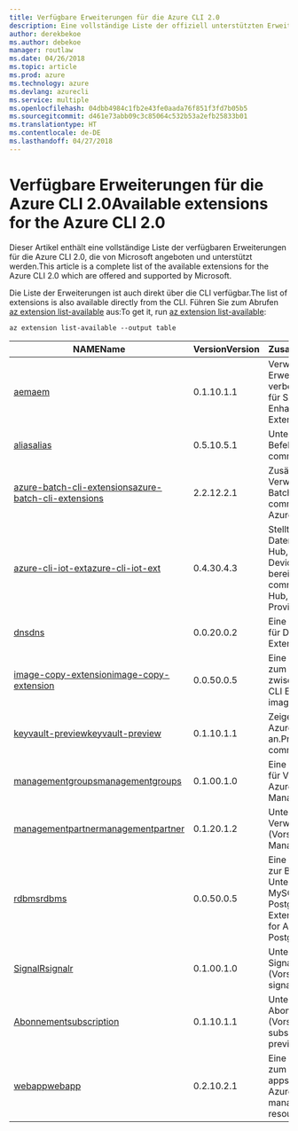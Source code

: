 ```yaml
---
title: Verfügbare Erweiterungen für die Azure CLI 2.0
description: Eine vollständige Liste der offiziell unterstützten Erweiterungen für die Azure CLI 2.0
author: derekbekoe
ms.author: debekoe
manager: routlaw
ms.date: 04/26/2018
ms.topic: article
ms.prod: azure
ms.technology: azure
ms.devlang: azurecli
ms.service: multiple
ms.openlocfilehash: 04dbb4984c1fb2e43fe0aada76f851f3fd7b05b5
ms.sourcegitcommit: d461e73abb09c3c85064c532b53a2efb25833b01
ms.translationtype: HT
ms.contentlocale: de-DE
ms.lasthandoff: 04/27/2018
---
```

# <a name="available-extensions-for-the-azure-cli-20"></a><span data-ttu-id="3e35d-103">Verfügbare Erweiterungen für die Azure CLI 2.0</span><span class="sxs-lookup"><span data-stu-id="3e35d-103">Available extensions for the Azure CLI 2.0</span></span>

<span data-ttu-id="3e35d-104">Dieser Artikel enthält eine vollständige Liste der verfügbaren Erweiterungen für die Azure CLI 2.0, die von Microsoft angeboten und unterstützt werden.</span><span class="sxs-lookup"><span data-stu-id="3e35d-104">This article is a complete list of the available extensions for the Azure CLI 2.0 which are offered and supported by Microsoft.</span></span>

<span data-ttu-id="3e35d-105">Die Liste der Erweiterungen ist auch direkt über die CLI verfügbar.</span><span class="sxs-lookup"><span data-stu-id="3e35d-105">The list of extensions is also available directly from the CLI.</span></span> <span data-ttu-id="3e35d-106">Führen Sie zum Abrufen [az extension list-available](/cli/azure/extension?view=azure-cli-latest#az-extension-list-available) aus:</span><span class="sxs-lookup"><span data-stu-id="3e35d-106">To get it, run [az extension list-available](/cli/azure/extension?view=azure-cli-latest#az-extension-list-available):</span></span>

```azurecli
az extension list-available --output table
```

| <span data-ttu-id="3e35d-107">NAME</span><span class="sxs-lookup"><span data-stu-id="3e35d-107">Name</span></span> | <span data-ttu-id="3e35d-108">Version</span><span class="sxs-lookup"><span data-stu-id="3e35d-108">Version</span></span> | <span data-ttu-id="3e35d-109">Zusammenfassung</span><span class="sxs-lookup"><span data-stu-id="3e35d-109">Summary</span></span> | <span data-ttu-id="3e35d-110">Vorschau</span><span class="sxs-lookup"><span data-stu-id="3e35d-110">Preview</span></span> |
|------|---------|---------|---------|
| [<span data-ttu-id="3e35d-111">aem</span><span class="sxs-lookup"><span data-stu-id="3e35d-111">aem</span></span>](https://github.com/Azure/azure-cli-extensions) | <span data-ttu-id="3e35d-112">0.1.1</span><span class="sxs-lookup"><span data-stu-id="3e35d-112">0.1.1</span></span> | <span data-ttu-id="3e35d-113">Verwalten der Azure-Erweiterungen zur verbesserten Überwachung für SAP</span><span class="sxs-lookup"><span data-stu-id="3e35d-113">Manage Azure Enhanced Monitoring Extensions for SAP</span></span> |  |
| [<span data-ttu-id="3e35d-114">alias</span><span class="sxs-lookup"><span data-stu-id="3e35d-114">alias</span></span>](https://github.com/Azure/azure-cli-extensions) | <span data-ttu-id="3e35d-115">0.5.1</span><span class="sxs-lookup"><span data-stu-id="3e35d-115">0.5.1</span></span> | <span data-ttu-id="3e35d-116">Unterstützung für Befehlsaliase</span><span class="sxs-lookup"><span data-stu-id="3e35d-116">Support for command aliases</span></span> | <span data-ttu-id="3e35d-117">Ja</span><span class="sxs-lookup"><span data-stu-id="3e35d-117">Yes</span></span> |
| [<span data-ttu-id="3e35d-118">azure-batch-cli-extensions</span><span class="sxs-lookup"><span data-stu-id="3e35d-118">azure-batch-cli-extensions</span></span>](https://github.com/Azure/azure-batch-cli-extensions) | <span data-ttu-id="3e35d-119">2.2.1</span><span class="sxs-lookup"><span data-stu-id="3e35d-119">2.2.1</span></span> | <span data-ttu-id="3e35d-120">Zusätzliche Befehle für die Verwendung des Azure Batch-Diensts</span><span class="sxs-lookup"><span data-stu-id="3e35d-120">Additional commands for working with Azure Batch service</span></span> |  |
| [<span data-ttu-id="3e35d-121">azure-cli-iot-ext</span><span class="sxs-lookup"><span data-stu-id="3e35d-121">azure-cli-iot-ext</span></span>](https://github.com/azure/azure-iot-cli-extension) | <span data-ttu-id="3e35d-122">0.4.3</span><span class="sxs-lookup"><span data-stu-id="3e35d-122">0.4.3</span></span> | <span data-ttu-id="3e35d-123">Stellt die Befehlsebene der Datenebene für Azure IoT Hub, IoT Edge und den IoT Device Provisioning-Dienst bereit</span><span class="sxs-lookup"><span data-stu-id="3e35d-123">Provides the data plane command layer for Azure IoT Hub, IoT Edge and IoT Device Provisioning Service</span></span> |  |
| [<span data-ttu-id="3e35d-124">dns</span><span class="sxs-lookup"><span data-stu-id="3e35d-124">dns</span></span>](https://github.com/Azure/azure-cli-extensions) | <span data-ttu-id="3e35d-125">0.0.2</span><span class="sxs-lookup"><span data-stu-id="3e35d-125">0.0.2</span></span> | <span data-ttu-id="3e35d-126">Eine Azure CLI-Erweiterung für DNS-Zonen</span><span class="sxs-lookup"><span data-stu-id="3e35d-126">An Azure CLI Extension for DNS zones</span></span> |  |
| [<span data-ttu-id="3e35d-127">image-copy-extension</span><span class="sxs-lookup"><span data-stu-id="3e35d-127">image-copy-extension</span></span>](https://github.com/Azure/azure-cli-extensions) | <span data-ttu-id="3e35d-128">0.0.5</span><span class="sxs-lookup"><span data-stu-id="3e35d-128">0.0.5</span></span> | <span data-ttu-id="3e35d-129">Eine Azure CLI-Erweiterung zum Kopieren von Images zwischen Regionen</span><span class="sxs-lookup"><span data-stu-id="3e35d-129">An Azure CLI Extension that copies images from region to region.</span></span> |  |
| [<span data-ttu-id="3e35d-130">keyvault-preview</span><span class="sxs-lookup"><span data-stu-id="3e35d-130">keyvault-preview</span></span>](https://github.com/Azure/azure-keyvault-cli-extension) | <span data-ttu-id="3e35d-131">0.1.1</span><span class="sxs-lookup"><span data-stu-id="3e35d-131">0.1.1</span></span> | <span data-ttu-id="3e35d-132">Zeigen Sie eine Vorschau der Azure Key Vault-Befehle an.</span><span class="sxs-lookup"><span data-stu-id="3e35d-132">Preview Azure Key Vault commands.</span></span> | <span data-ttu-id="3e35d-133">Ja</span><span class="sxs-lookup"><span data-stu-id="3e35d-133">Yes</span></span> |
| [<span data-ttu-id="3e35d-134">managementgroups</span><span class="sxs-lookup"><span data-stu-id="3e35d-134">managementgroups</span></span>](https://github.com/Azure/azure-cli-extensions) | <span data-ttu-id="3e35d-135">0.1.0</span><span class="sxs-lookup"><span data-stu-id="3e35d-135">0.1.0</span></span> | <span data-ttu-id="3e35d-136">Eine Azure CLI-Erweiterung für Verwaltungsgruppen</span><span class="sxs-lookup"><span data-stu-id="3e35d-136">An Azure CLI Extension for Management Groups</span></span> |  |
| [<span data-ttu-id="3e35d-137">managementpartner</span><span class="sxs-lookup"><span data-stu-id="3e35d-137">managementpartner</span></span>](https://github.com/Azure/azure-cli-extensions) | <span data-ttu-id="3e35d-138">0.1.2</span><span class="sxs-lookup"><span data-stu-id="3e35d-138">0.1.2</span></span> | <span data-ttu-id="3e35d-139">Unterstützung für Verwaltungspartner (Vorschauversion)</span><span class="sxs-lookup"><span data-stu-id="3e35d-139">Support for Management Partner preview</span></span> |  |
| [<span data-ttu-id="3e35d-140">rdbms</span><span class="sxs-lookup"><span data-stu-id="3e35d-140">rdbms</span></span>](https://github.com/Azure/azure-cli-extensions) | <span data-ttu-id="3e35d-141">0.0.5</span><span class="sxs-lookup"><span data-stu-id="3e35d-141">0.0.5</span></span> | <span data-ttu-id="3e35d-142">Eine Azure CLI-Erweiterung zur Bereitstellung der Unterstützung für Azure MySQL und Azure PostgreSQL</span><span class="sxs-lookup"><span data-stu-id="3e35d-142">An Azure CLI Extension providing support for Azure MySQL and Azure PostgreSQL.</span></span> |  |
| [<span data-ttu-id="3e35d-143">SignalR</span><span class="sxs-lookup"><span data-stu-id="3e35d-143">signalr</span></span>](https://github.com/Azure/azure-cli-extensions) | <span data-ttu-id="3e35d-144">0.1.0</span><span class="sxs-lookup"><span data-stu-id="3e35d-144">0.1.0</span></span> | <span data-ttu-id="3e35d-145">Unterstützung für die SignalR-Verwaltung (Vorschauversion)</span><span class="sxs-lookup"><span data-stu-id="3e35d-145">Support for signalr management preview.</span></span> | <span data-ttu-id="3e35d-146">Ja</span><span class="sxs-lookup"><span data-stu-id="3e35d-146">Yes</span></span> |
| [<span data-ttu-id="3e35d-147">Abonnement</span><span class="sxs-lookup"><span data-stu-id="3e35d-147">subscription</span></span>](https://github.com/Azure/azure-cli-extensions) | <span data-ttu-id="3e35d-148">0.1.1</span><span class="sxs-lookup"><span data-stu-id="3e35d-148">0.1.1</span></span> | <span data-ttu-id="3e35d-149">Unterstützung für die Abonnementverwaltung (Vorschauversion)</span><span class="sxs-lookup"><span data-stu-id="3e35d-149">Support for subscription management preview.</span></span> |  |
| [<span data-ttu-id="3e35d-150">webapp</span><span class="sxs-lookup"><span data-stu-id="3e35d-150">webapp</span></span>](https://github.com/Azure/azure-cli-extensions) | <span data-ttu-id="3e35d-151">0.2.1</span><span class="sxs-lookup"><span data-stu-id="3e35d-151">0.2.1</span></span> | <span data-ttu-id="3e35d-152">Eine Azure CLI-Erweiterung zum Verwalten von appservice-Ressourcen</span><span class="sxs-lookup"><span data-stu-id="3e35d-152">An Azure CLI Extension to manage appservice resources</span></span> | <span data-ttu-id="3e35d-153">Ja</span><span class="sxs-lookup"><span data-stu-id="3e35d-153">Yes</span></span> |
